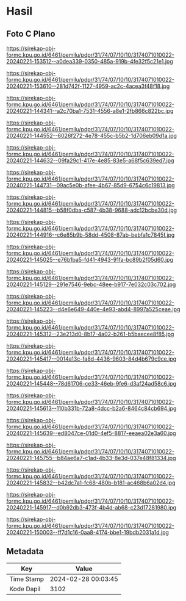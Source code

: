 # Hasil

## Foto C Plano

https://sirekap-obj-formc.kpu.go.id/6461/pemilu/pdpr/31/74/07/10/10/3174071010022-20240221-153512--a0dea339-0350-485a-919b-4fe32f5c21e1.jpg

https://sirekap-obj-formc.kpu.go.id/6461/pemilu/pdpr/31/74/07/10/10/3174071010022-20240221-153610--281d742f-1127-4959-ac2c-4acea3f48f18.jpg

https://sirekap-obj-formc.kpu.go.id/6461/pemilu/pdpr/31/74/07/10/10/3174071010022-20240221-144341--a2c70ba1-7531-4556-a8e1-2fb866c822bc.jpg

https://sirekap-obj-formc.kpu.go.id/6461/pemilu/pdpr/31/74/07/10/10/3174071010022-20240221-144552--6026f272-4e78-455c-b5b2-1d706eb09d1a.jpg

https://sirekap-obj-formc.kpu.go.id/6461/pemilu/pdpr/31/74/07/10/10/3174071010022-20240221-144632--09fa29c1-417e-4e85-83e5-a68f5c639ed7.jpg

https://sirekap-obj-formc.kpu.go.id/6461/pemilu/pdpr/31/74/07/10/10/3174071010022-20240221-144731--09ac5e0b-afee-4b67-85d9-6754c6c19813.jpg

https://sirekap-obj-formc.kpu.go.id/6461/pemilu/pdpr/31/74/07/10/10/3174071010022-20240221-144815--b58f0dba-c587-4b38-9688-adc12bcbe30d.jpg

https://sirekap-obj-formc.kpu.go.id/6461/pemilu/pdpr/31/74/07/10/10/3174071010022-20240221-144916--c6e85b9b-58dd-4508-87ab-bebfa1c7845f.jpg

https://sirekap-obj-formc.kpu.go.id/6461/pemilu/pdpr/31/74/07/10/10/3174071010022-20240221-145025--e76b1ba5-fd41-4943-91fa-bc89b2f05d60.jpg

https://sirekap-obj-formc.kpu.go.id/6461/pemilu/pdpr/31/74/07/10/10/3174071010022-20240221-145129--291e7546-9ebc-48ee-b917-7e032c03c702.jpg

https://sirekap-obj-formc.kpu.go.id/6461/pemilu/pdpr/31/74/07/10/10/3174071010022-20240221-145223--d4e6e649-440e-4e93-abd4-8997a525ceae.jpg

https://sirekap-obj-formc.kpu.go.id/6461/pemilu/pdpr/31/74/07/10/10/3174071010022-20240221-145312--23e213d0-8b17-4a02-b261-b5baecee8f85.jpg

https://sirekap-obj-formc.kpu.go.id/6461/pemilu/pdpr/31/74/07/10/10/3174071010022-20240221-145417--0014a13c-fa8d-4436-9603-84d4b679c9ce.jpg

https://sirekap-obj-formc.kpu.go.id/6461/pemilu/pdpr/31/74/07/10/10/3174071010022-20240221-145448--78d61706-ce33-46eb-9fe6-d3af24ad58c6.jpg

https://sirekap-obj-formc.kpu.go.id/6461/pemilu/pdpr/31/74/07/10/10/3174071010022-20240221-145613--110b331b-72a8-4dcc-b2a6-8464c84cb694.jpg

https://sirekap-obj-formc.kpu.go.id/6461/pemilu/pdpr/31/74/07/10/10/3174071010022-20240221-145639--ed8047ce-01d0-4ef5-8817-eeaea02e3a60.jpg

https://sirekap-obj-formc.kpu.go.id/6461/pemilu/pdpr/31/74/07/10/10/3174071010022-20240221-145755--b84ae6a7-c1ad-4b33-8e3d-037e48f81334.jpg

https://sirekap-obj-formc.kpu.go.id/6461/pemilu/pdpr/31/74/07/10/10/3174071010022-20240221-145832--b42dc7a1-fc68-480b-b181-ac468b6a02d4.jpg

https://sirekap-obj-formc.kpu.go.id/6461/pemilu/pdpr/31/74/07/10/10/3174071010022-20240221-145917--d0b92db3-473f-4b4d-ab68-c23d17281980.jpg

https://sirekap-obj-formc.kpu.go.id/6461/pemilu/pdpr/31/74/07/10/10/3174071010022-20240221-150003--ff7d1c16-0aa8-4174-bbe1-19bdb2031a1d.jpg


## Metadata

| Key        | Value               |
| ---------- | ------------------- |
| Time Stamp | 2024-02-28 00:03:45 |
| Kode Dapil | 3102                |



